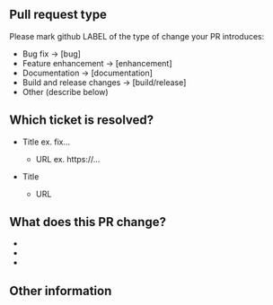 <!--- Please provide a general summary of your changes in the title above -->

<!-- Note: The OmegaT project uses GitHub pull requests for code review only.
The "real" code base is hosted on SourceForge; the GitHub project is a mirror.

If your PR is accepted it will be applied to the SourceForge repository by a
core contributor and the PR ticket will be closed. It will appear to have been
"closed without merging" but that is normal. --->

## Pull request type

<!-- Please try to limit your pull request to one type; submit multiple pull
requests if needed. -->

Please mark github LABEL of the type of change your PR introduces:

- Bug fix -> [bug]
- Feature enhancement -> [enhancement]
- Documentation -> [documentation]
- Build and release changes -> [build/release]
- Other (describe below)

## Which ticket is resolved?

<!-- Please refer to a relevant SourceForge ticket

Feature requests: https://sourceforge.net/p/omegat/feature-requests/

Bugs: https://sourceforge.net/p/omegat/bugs/

Documentation: https://sourceforge.net/p/omegat/documentation/ 

 Plesae paste a ticket title and URL  
-->

- Title ex. fix...
  * URL ex. https://...
 
- Title
  * URL

<!-- 
 Above block is used for changelog. 
-->

## What does this PR change?

-
-
-

## Other information

<!-- Any other information that is important to this PR, such as
before-and-after screenshots -->
